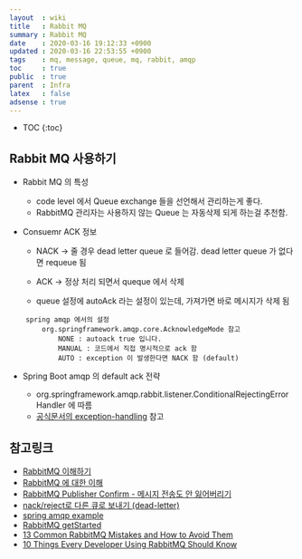 ```yaml
---
layout  : wiki
title   : Rabbit MQ
summary : Rabbit MQ
date    : 2020-03-16 19:12:33 +0900
updated : 2020-03-16 22:53:55 +0900
tags    : mq, message, queue, mq, rabbit, amqp
toc     : true
public  : true
parent  : Infra
latex   : false
adsense : true
---
```

* TOC
{:toc}

## Rabbit MQ 사용하기 

* Rabbit MQ 의 특성

  * code level 에서 Queue exchange 들을 선언해서 관리하는게 좋다.
  * RabbitMQ 관리자는 사용하지 않는 Queue 는 자동삭제 되게 하는걸 추천함.


* Consuemr ACK 정보

  * NACK -> 줄 경우 dead letter queue 로 들어감. dead letter queue 가 없다면 requeue 됨
  * ACK -> 정상 처리 되면서 queque 에서 삭제

  *  queue 설정에 autoAck 라는 설정이 있는데, 가져가면 바로 메시지가 삭제 됨

```
    spring amqp 에서의 설정
        org.springframework.amqp.core.AcknowledgeMode 참고
            NONE : autoack true 입니다.
            MANUAL : 코드에서 직접 명시적으로 ack 함
            AUTO : exception 이 발생한다면 NACK 함 (default)
```

* Spring Boot amqp 의 default ack 전략

  * org.springframework.amqp.rabbit.listener.ConditionalRejectingErrorHandler 에 따름
  * [공식문서의 exception-handling](https://docs.spring.io/spring-amqp/reference/html/#exception-handling) 참고



## 참고링크

* [RabbitMQ 이해하기](https://github.com/gjchoi/gjchoi.github.io/blob/master/_posts/2016-02-27-rabbit-mq-%EC%9D%B4%ED%95%B4%ED%95%98%EA%B8%B0.md)
* [RabbitMQ 에 대한 이해](https://nesoy.github.io/articles/2019-02/RabbitMQ)
* [RabbitMQ Publisher Confirm - 메시지 전송도 안 잃어버리기](https://blog.leocat.kr/notes/2018/06/23/rabbitmq-publisher-confirm)
* [nack/reject로 다른 큐로 보내기 (dead-letter)](https://blog.leocat.kr/notes/2018/06/20/rabbitmq-dead-lettering-with-reject-or-nack) 
* [spring amqp example](https://github.com/michaellihs/spring-amqp-by-example/blob/master/src/test/java/ch/lihsmi/spring/amqp/byexample/connections/PublisherConfirmTest.java)
* [RabbitMQ getStarted](https://www.rabbitmq.com/getstarted.html)
* [13 Common RabbitMQ Mistakes and How to Avoid Them](https://www.cloudamqp.com/blog/2018-01-19-part4-rabbitmq-13-common-errors.html)
* [10 Things Every Developer Using RabbitMQ Should Know](https://www.brighttalk.com/webcast/14893/340552?autoclick=true&utm_source=brighttalk-recommend&utm_campaign=network_weekly_email&utm_medium=email&utm_content=collab&utm_term=042019)
